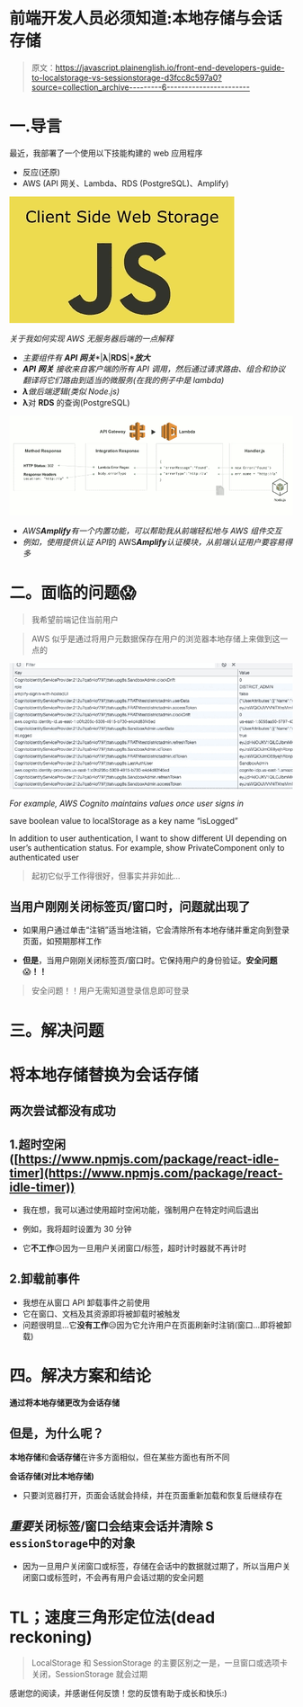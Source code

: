 # 前端开发人员必须知道:本地存储与会话存储

> 原文：<https://javascript.plainenglish.io/front-end-developers-guide-to-localstorage-vs-sessionstorage-d3fcc8c597a0?source=collection_archive---------6----------------------->

# 一.导言

最近，我部署了一个使用以下技能构建的 web 应用程序

*   反应(还原)
*   AWS (API 网关、Lambda、RDS (PostgreSQL)、Amplify)

![](img/a0f4320044fccf508e0272c999f05b80.png)

*关于我如何实现 AWS 无服务器后端的一点解释*

*   *主要组件有* ***API 网关****|****λ****|****RDS****|****放大***
*   ***API 网关*** *接收来自客户端的所有 API 调用，然后通过请求路由、组合和协议翻译将它们路由到适当的微服务(在我的例子中是 lambda)*
*   ***λ****做后端逻辑(类似 Node.js)*
*   **λ**对 **RDS** 的查询(PostgreSQL)

![](img/381df73ec1f7eb9442bacd23f7c2b521.png)

*   *AWS****Amplify****有一个内置功能，可以帮助我从前端轻松地与 AWS 组件交互*
*   *例如，使用提供认证 API*的 AWS***Amplify****认证模块，从前端认证用户要容易得多*

# 二。面临的问题😱

> 我希望前端记住当前用户

> AWS 似乎是通过将用户元数据保存在用户的浏览器本地存储上来做到这一点的

![](img/7b8d23cc9b5c196dc30e7b19595e71b6.png)

*For example, AWS Cognito maintains values once user signs in*

save boolean value to localStorage as a key name “isLogged”

In addition to user authentication, I want to show different UI depending on user’s authentication status. For example, show PrivateComponent only to authenticated user

> 起初它似乎工作得很好，但事实并非如此…

## 当用户刚刚关闭标签页/窗口时，问题就出现了

*   如果用户通过单击“注销”适当地注销，它会清除所有本地存储并重定向到登录页面，如预期那样工作

*   **但是**，当用户刚刚关闭标签页/窗口时。它保持用户的身份验证。**安全问题**😱**！！**

> 安全问题！！用户无需知道登录信息即可登录

# 三。解决问题

# 将本地存储替换为会话存储

## 两次尝试都没有成功

## 1.超时空闲([https://www.npmjs.com/package/react-idle-timer](https://www.npmjs.com/package/react-idle-timer))

*   我在想，我可以通过使用超时空闲功能，强制用户在特定时间后退出
*   例如，我将超时设置为 30 分钟

*   它**不工作**😥因为一旦用户关闭窗口/标签，超时计时器就不再计时

## 2.卸载前事件

*   我想在从窗口 API 卸载事件之前使用
*   它在窗口、文档及其资源即将被卸载时被触发
*   问题很明显…它**没有工作**😥因为它允许用户在页面刷新时注销(窗口…即将被卸载)

# 四。解决方案和结论

**通过将本地存储更改为会话存储**

## 但是，为什么呢？

**本地存储**和**会话存储**在许多方面相似，但在某些方面也有所不同

**会话存储(对比本地存储)**

*   只要浏览器打开，页面会话就会持续，并在页面重新加载和恢复后继续存在

## *重要*关闭标签/窗口会结束会话并清除 S `essionStorage`中的对象

*   因为一旦用户关闭窗口或标签，存储在会话中的数据就过期了，所以当用户关闭窗口或标签时，不会再有用户会话过期的安全问题

# TL；速度三角形定位法(dead reckoning)

> LocalStorage 和 SessionStorage 的主要区别之一是，一旦窗口或选项卡关闭，SessionStorage 就会过期

感谢您的阅读，并感谢任何反馈！您的反馈有助于成长和快乐:)